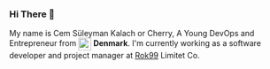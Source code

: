 ### Hi There 👋

My name is Cem Süleyman Kalach or Cherry, A Young DevOps and Entrepreneur from <img width="23" align="center" src="https://image.flaticon.com/icons/png/512/555/555607.png"> **Denmark**. I'm currently working as a software developer and project manager at [Rok99](https://github.com/ROKNN) Limitet Co. 
